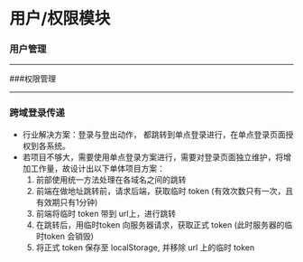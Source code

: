 # 用户/权限模块

### 用户管理

***

###权限管理




***

### 跨域登录传递

- 行业解决方案：登录与登出动作， 都跳转到单点登录进行，在单点登录页面授权到各系统。
- 若项目不够大，需要使用单点登录方案进行，需要对登录页面独立维护，将增加工作量，故设计出以下单体项目方案：
  1. 前部使用统一方法处理在各域名之间的跳转
  2. 前端在做地址跳转前，请求后端，获取临时 token (有效次数只有一次，且有效期只有1分钟)
  3. 前端将临时 token 带到 url上，进行跳转
  4. 在跳转后，用临时token 向服务器请求，获取正式 token (此时服务器的临时token 会销毁)
  5. 将正式 token 保存至 localStorage, 并移除 url 上的临时 token

